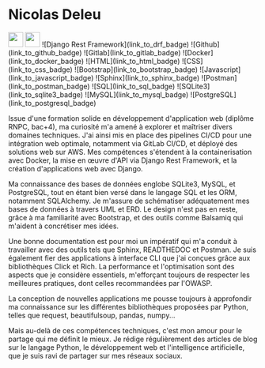 # Nicolas Deleu

<img src="https://s3.dualstack.us-east-2.amazonaws.com/pythondotorg-assets/media/community/logos/python-logo-only.png" width="30">
<img src="https://simpleicons.org/icons/django.svg", width="30"> ![Django Rest Framework](link_to_drf_badge) ![Github](link_to_github_badge) ![Gitlab](link_to_gitlab_badge) ![Docker](link_to_docker_badge) ![HTML](link_to_html_badge) ![CSS](link_to_css_badge) ![Bootstrap](link_to_bootstrap_badge) ![Javascript](link_to_javascript_badge) ![Sphinx](link_to_sphinx_badge) ![Postman](link_to_postman_badge) ![SQL](link_to_sql_badge) ![SQLite3](link_to_sqlite3_badge) ![MySQL](link_to_mysql_badge) ![PostgreSQL](link_to_postgresql_badge)

Issue d'une formation solide en développement d'application web (diplôme RNPC, bac+4), ma curiosité m'a amené à explorer et maîtriser divers domaines techniques. J'ai ainsi mis en place des pipelines CI/CD pour une intégration web optimale, notamment via GitLab CI/CD, et déployé des solutions web sur AWS. Mes compétences s'étendent à la containerisation avec Docker, la mise en œuvre d'API via Django Rest Framework, et la création d'applications web avec Django.

Ma connaissance des bases de données englobe SQLite3, MySQL, et PostgreSQL, tout en étant bien versé dans le langage SQL et les ORM, notamment SQLAlchemy. Je m'assure de schématiser adéquatement mes bases de données à travers UML et ERD. Le design n'est pas en reste, grâce à ma familiarité avec Bootstrap, et des outils comme Balsamiq qui m'aident à concrétiser mes idées.

Une bonne documentation est pour moi un impératif qui m'a conduit à travailler avec des outils tels que Sphinx, READTHEDOC et Postman. Je suis également fier des applications à interface CLI que j'ai conçues grâce aux bibliothèques Click et Rich. La performance et l'optimisation sont des aspects que je considère essentiels, m'efforçant toujours de respecter les meilleures pratiques, dont celles recommandées par l'OWASP.

La conception de nouvelles applications me pousse toujours à approfondir ma connaissance sur les différentes bibliothèques proposées par Python, telles que request, beautifulsoup, pandas, numpy...

Mais au-delà de ces compétences techniques, c'est mon amour pour le partage qui me définit le mieux. Je rédige régulièrement des articles de blog sur le langage Python, le développement web et l'intelligence artificielle, que je suis ravi de partager sur mes réseaux sociaux.

